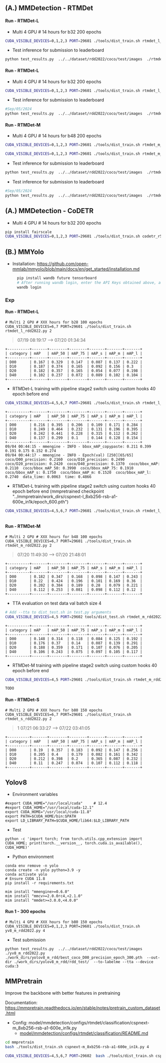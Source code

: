 
## (A.) MMDetection - RTMDet

#### Run - RTMDet-L
- Multi 4 GPU # 14 hours for b32 200 epochs
```bash
CUDA_VISIBLE_DEVICES=0,1,2,3 PORT=29601 ./tools/dist_train.sh rtmdet_l_rdd2022.py 4
```
- Test inference for submission to leaderboard
```bash
python test_results.py  ../../dataset/rdd2022/coco/test/images  ./rtmdet_l_rdd2022.py  ./work_dirs/rtmdet_l_rdd2022/epoch_200.pth  --out-dir ./work_dirs/rtmdet_l_rdd2022/rdd_test/  --to-labelme  --tta
```

#### Run - RTMDet-L
- Multi 4 GPU # 14 hours for b32 200 epochs
```bash
CUDA_VISIBLE_DEVICES=0,1,2,3 PORT=29601 ./tools/dist_train.sh rtmdet_l_swin_rdd2022.py 4
```
- Test inference for submission to leaderboard
```bash
#Sep/05/2024
python test_results.py  ../../dataset/rdd2022/coco/test/images  ./rtmdet_l_rdd2022.py  ./work_dirs/rtmdet_l_rdd_stg/epoch_250.pth --out-dir ./work_dirs/rtmdet_l_rdd_stg/rdd_test/  --to-labelme  --tta --device cuda:0
```

#### Run - RTMDet-M
- Multi 4 GPU # 14 hours for b48 200 epochs
```bash
CUDA_VISIBLE_DEVICES=0,1,2,3 PORT=29601 ./tools/dist_train.sh rtmdet_m_rdd2022.py 4
```
```bash
CUDA_VISIBLE_DEVICES=0,1,2,3 PORT=29601 ./tools/dist_train.sh rtmdet_m_rdd2022.py 4 --resume /home/rahul/workspace/vision/orddc2024/model/mmdetection/work_dirs/rtmdet_m_rdd2022/epoch_200.pth
```
- Test inference for submission to leaderboard
```bash
python test_results.py  ../../dataset/rdd2022/coco/test/images  ./rtmdet_m_rdd2022.py  ./work_dirs/rtmdet_m_rdd2022/epoch_200.pth  --out-dir ./work_dirs/rtmdet_m_rdd2022/rdd_test/  --to-labelme  --tta
```
- Test inference for submission to leaderboard
```bash
#Sep/05/2024
python test_results.py  ../../dataset/rdd2022/coco/test/images  ./rtmdet_m_rdd2022.py  ./work_dirs/rtmdet_m_rdd_stg/epoch_250.pth  --out-dir ./work_dirs/rtmdet_m_rdd_stg/rdd_test/  --to-labelme  --tta --device cuda:0 --score-thr 0.4
```

## (A.) MMDetection - CoDETR

- Multi 4 GPU # 14 hours for b32 200 epochs
```bash
pip install fairscale
CUDA_VISIBLE_DEVICES=0,1,2,3 PORT=29601 ./tools/dist_train.sh codetr_r50_rdd2022.py 4
```

## (B.) MMYolo

- Installation: https://github.com/open-mmlab/mmyolo/blob/main/docs/en/get_started/installation.md 
  ```bash
    pip install wandb future tensorboard
    # After running wandb login, enter the API Keys obtained above, and the login is successful.
    wandb login 
  ```

### Exp

#### Run - RTMDet-L
```
# Multi 2 GPU # XXX hours for b28 100 epochs
CUDA_VISIBLE_DEVICES=6,7 PORT=29601 ./tools/dist_train.sh rtmdet_l_rdd2022.py 2
```
> 07/19 08:19:17 --> 07/20 01:34:34
```log
+----------+-------+--------+--------+-------+-------+-------+
| category | mAP   | mAP_50 | mAP_75 | mAP_s | mAP_m | mAP_l |
+----------+-------+--------+--------+-------+-------+-------+
| D00      | 0.167 | 0.329  | 0.147  | 0.087 | 0.137 | 0.222 |
| D10      | 0.187 | 0.374  | 0.165  | 0.092 | 0.156 | 0.3   |
| D20      | 0.182 | 0.357  | 0.165  | 0.054 | 0.077 | 0.198 |
| D40      | 0.102 | 0.237  | 0.072  | 0.089 | 0.102 | 0.104 |
+----------+-------+--------+--------+-------+-------+-------+
```

- RTMDet-L training with pipeline stage2 switch using custom hooks 40 epoch before end
```bash
CUDA_VISIBLE_DEVICES=4,5,6,7 PORT=29601 ./tools/dist_train.sh rtmdet_l_rdd2022.py 4
```
```log
+----------+-------+--------+--------+-------+-------+-------+
| category | mAP   | mAP_50 | mAP_75 | mAP_s | mAP_m | mAP_l |
+----------+-------+--------+--------+-------+-------+-------+
| D00      | 0.216 | 0.395  | 0.206  | 0.109 | 0.171 | 0.284 |
| D10      | 0.249 | 0.464  | 0.232  | 0.131 | 0.196 | 0.395 |
| D20      | 0.242 | 0.441  | 0.228  | 0.315 | 0.112 | 0.262 |
| D40      | 0.137 | 0.299  | 0.1    | 0.144 | 0.128 | 0.154 |
+----------+-------+--------+--------+-------+-------+-------+
09/04 00:44:15 - mmengine - INFO - bbox_mAP_copypaste: 0.211 0.399 0.191 0.175 0.152 0.274
09/04 00:44:17 - mmengine - INFO - Epoch(val) [250][65/65]    coco/D00_precision: 0.2160  coco/D10_precision: 0.2490  coco/D20_precision: 0.2420  coco/D40_precision: 0.1370  coco/bbox_mAP: 0.2110  coco/bbox_mAP_50: 0.3990  coco/bbox_mAP_75: 0.1910  coco/bbox_mAP_s: 0.1750  coco/bbox_mAP_m: 0.1520  coco/bbox_mAP_l: 0.2740  data_time: 0.0063  time: 0.4866
```
- RTMDet-L training with pipeline stage2 switch using custom hooks 40 epoch before end (mmpretrained checkpoint "../mmpretrain/work_dirs/cspnext-l_8xb256-rsb-a1-600e_in1k/epoch_600.pth")
```bash
CUDA_VISIBLE_DEVICES=4,5,6,7 PORT=29601 ./tools/dist_train.sh rtmdet_l_rdd2022.py 4
```

```log

```

#### Run - RTMDet-M
```
# Multi 2 GPU # XXX hours for b48 100 epochs
CUDA_VISIBLE_DEVICES=6,7 PORT=29601 ./tools/dist_train.sh rtmdet_m_rdd2022.py 2
```
> 07/20 11:49:30 --> 07/20 21:48:01
```log
+----------+-------+--------+--------+-------+-------+-------+
| category | mAP   | mAP_50 | mAP_75 | mAP_s | mAP_m | mAP_l |
+----------+-------+--------+--------+-------+-------+-------+
| D00      | 0.182 | 0.347  | 0.168  | 0.098 | 0.147 | 0.243 |
| D10      | 0.22  | 0.424  | 0.196  | 0.101 | 0.169 | 0.36  |
| D20      | 0.202 | 0.384  | 0.189  | 0.28  | 0.079 | 0.221 |
| D40      | 0.112 | 0.253  | 0.081  | 0.098 | 0.112 | 0.12  |
+----------+-------+--------+--------+-------+-------+-------+
```
- TTA evaluation on test data val batch size 4 
```bash
# Add --tta to dist_test.sh in test.py arguments
CUDA_VISIBLE_DEVICES=4,5 PORT=29602 tools/dist_test.sh rtmdet_m_rdd2022.py  ./work_dirs/rtmdet_m_rdd2022/epoch_100.pth 2
```
  ```log
  +----------+-------+--------+--------+-------+-------+-------+
  | category | mAP   | mAP_50 | mAP_75 | mAP_s | mAP_m | mAP_l |
  +----------+-------+--------+--------+-------+-------+-------+
  | D00      | 0.148 | 0.314  | 0.118  | 0.084 | 0.125 | 0.192 |
  | D10      | 0.176 | 0.37   | 0.14   | 0.087 | 0.139 | 0.291 |
  | D20      | 0.188 | 0.359  | 0.171  | 0.107 | 0.076 | 0.205 |
  | D40      | 0.106 | 0.243  | 0.075  | 0.097 | 0.105 | 0.117 |
  +----------+-------+--------+--------+-------+-------+-------+
  ```
- RTMDet-M training with pipeline stage2 switch using custom hooks 40 epoch before end
```bash
CUDA_VISIBLE_DEVICES=4,5 PORT=29601 ./tools/dist_train.sh rtmdet_m_rdd2022.py 2
```
```bash
TODO
```

#### Run - RTMDet-S
```
# Multi 2 GPU # XXX hours for b80 150 epochs
CUDA_VISIBLE_DEVICES=6,7 PORT=29601 ./tools/dist_train.sh rtmdet_s_rdd2022.py 2
```
> 1 07/21 06:33:27  --> 07/22 03:41:05
```log
+----------+-------+--------+--------+-------+-------+-------+
| category | mAP   | mAP_50 | mAP_75 | mAP_s | mAP_m | mAP_l |
+----------+-------+--------+--------+-------+-------+-------+
| D00      | 0.19  | 0.357  | 0.183  | 0.092 | 0.147 | 0.256 |
| D10      | 0.205 | 0.4    | 0.179  | 0.082 | 0.161 | 0.342 |
| D20      | 0.212 | 0.398  | 0.2    | 0.365 | 0.087 | 0.232 |
| D40      | 0.11  | 0.247  | 0.074  | 0.107 | 0.112 | 0.118 |
+----------+-------+--------+--------+-------+-------+-------+
```



## Yolov8

  - Environment variables
  ```
  #export CUDA_HOME="/usr/local/cuda"     # 12.4
  #export CUDA_HOME="/usr/local/cuda-12.1"
  export CUDA_HOME="/usr/local/cuda-11.8"
  export PATH=$CUDA_HOME/bin:$PATH
  export LD_LIBRARY_PATH=$CUDA_HOME/lib64:$LD_LIBRARY_PATH
  ```
  - Test
  ```
  python -c 'import torch; from torch.utils.cpp_extension import CUDA_HOME; print(torch.__version__, torch.cuda.is_available(), CUDA_HOME)'
  ```
  - Python environment
  ```
  conda env remove -n yolo
  conda create -n yolo python=3.9 -y
  conda activate yolo
  # Ensure CUDA 11.8
  pip install -r requirements.txt
  ```
  ```
  mim install "mmengine>=0.6.0"
  mim install "mmcv>=2.0.0rc4,<2.1.0"
  mim install "mmdet>=3.0.0,<4.0.0"
  ```

#### Run 1 - 300 epochs
```
# Multi 4 GPU # XXX hours for b80 150 epochs
CUDA_VISIBLE_DEVICES=0,1,2,3 PORT=29601 ./tools/dist_train.sh yv8_m_rdd2022.py 4

```
- Test submission 
``` 
python test_results.py  ../../dataset/rdd2022/coco/test/images  ./yv8_m_rdd2022.py  ./work_dirs/yolov8_m_rdd/best_coco_D00_precision_epoch_300.pth  --out-dir ./work_dirs/yolov8_m_rdd/rdd_test/  --to-labelme --tta --device cuda:3
```




## MMPretrain
Improve the backbone with better features in pretraining

Documentation: https://mmpretrain.readthedocs.io/en/stable/notes/pretrain_custom_dataset.html

- Config: model/mmdetection/configs/rtmdet/classification/cspnext-m_8xb256-rsb-a1-600e_in1k.py 
  - [model/mmdetection/configs/rtmdet/classification/README.md](mmdetection/configs/rtmdet/classification/README.md)

```bash
cd mmpretrain
bash ./tools/dist_train.sh cspnext-m_8xb256-rsb-a1-600e_in1k.py 4
```


```bash
CUDA_VISIBLE_DEVICES=4,5,6,7 PORT=29602  bash ./tools/dist_train.sh cspnext-l_8xb256-rsb-a1-600e_in1k.py 4
```
